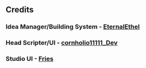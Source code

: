 <link rel="icon" type="image/png" href="https://i.ibb.co/RcDh0nB/50eacb430487b072ab653a5ead7bdd8c.png" />

## Credits

### Idea Manager/Building System - [EternalEthel](https://www.roblox.com/users/765156160)

### Head Scripter/UI - [cornholio11111_Dev](https://www.roblox.com/users/714055126)

### Studio UI - [Fries](https://www.roblox.com/users/351162641/profile)
